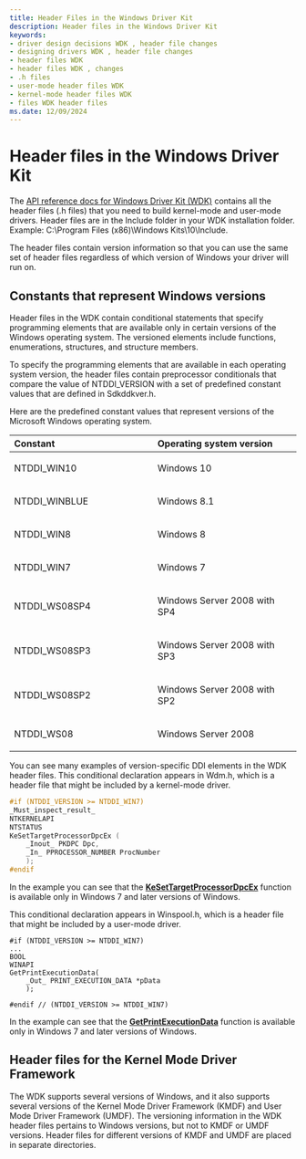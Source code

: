```yaml
---
title: Header Files in the Windows Driver Kit
description: Header files in the Windows Driver Kit
keywords:
- driver design decisions WDK , header file changes
- designing drivers WDK , header file changes
- header files WDK
- header files WDK , changes
- .h files
- user-mode header files WDK
- kernel-mode header files WDK
- files WDK header files
ms.date: 12/09/2024
---
```


# Header files in the Windows Driver Kit

The [API reference docs for Windows Driver Kit (WDK)](/windows-hardware/drivers/ddi/) contains all the header files (.h files) that you need to build kernel-mode and user-mode drivers. Header files are in the Include folder in your WDK installation folder. Example: C:\\Program Files (x86)\\Windows Kits\\10\\Include.

The header files contain version information so that you can use the same set of header files regardless of which version of Windows your driver will run on.

## Constants that represent Windows versions

Header files in the WDK contain conditional statements that specify programming elements that are available only in certain versions of the Windows operating system. The versioned elements include functions, enumerations, structures, and structure members.

To specify the programming elements that are available in each operating system version, the header files contain preprocessor conditionals that compare the value of NTDDI\_VERSION with a set of predefined constant values that are defined in Sdkddkver.h.

Here are the predefined constant values that represent versions of the Microsoft Windows operating system.

<table>
<colgroup>
<col width="50%" />
<col width="50%" />
</colgroup>
<thead>
<tr class="header">
<th align="left">Constant</th>
<th align="left">Operating system version</th>
</tr>
</thead>
<tbody>
<tr class="odd">
<td align="left"><p>NTDDI_WIN10</p></td>
<td align="left"><p>Windows 10</p></td>
</tr>
<tr class="even">
<td align="left"><p>NTDDI_WINBLUE</p></td>
<td align="left"><p>Windows 8.1</p></td>
</tr>
<tr class="odd">
<td align="left"><p>NTDDI_WIN8</p></td>
<td align="left"><p>Windows 8</p></td>
</tr>
<tr class="even">
<td align="left"><p>NTDDI_WIN7</p></td>
<td align="left"><p>Windows 7</p></td>
</tr>
<tr class="odd">
<td align="left"><p>NTDDI_WS08SP4</p></td>
<td align="left"><p>Windows Server 2008 with SP4</p></td>
</tr>
<tr class="even">
<td align="left"><p>NTDDI_WS08SP3</p></td>
<td align="left"><p>Windows Server 2008 with SP3</p></td>
</tr>
<tr class="odd">
<td align="left"><p>NTDDI_WS08SP2</p></td>
<td align="left"><p>Windows Server 2008 with SP2</p></td>
</tr>
<tr class="even">
<td align="left"><p>NTDDI_WS08</p></td>
<td align="left"><p>Windows Server 2008</p></td>
</tr>
</tbody>
</table>

 

You can see many examples of version-specific DDI elements in the WDK header files. This conditional declaration appears in Wdm.h, which is a header file that might be included by a kernel-mode driver.

```cpp
#if (NTDDI_VERSION >= NTDDI_WIN7)
_Must_inspect_result_
NTKERNELAPI
NTSTATUS
KeSetTargetProcessorDpcEx (
    _Inout_ PKDPC Dpc,
    _In_ PPROCESSOR_NUMBER ProcNumber
    );
#endif
```

In the example you can see that the [**KeSetTargetProcessorDpcEx**](/windows-hardware/drivers/ddi/wdm/nf-wdm-kesettargetprocessordpcex) function is available only in Windows 7 and later versions of Windows.

This conditional declaration appears in Winspool.h, which is a header file that might be included by a user-mode driver.

```ManagedCPlusPlus
#if (NTDDI_VERSION >= NTDDI_WIN7)
...
BOOL
WINAPI
GetPrintExecutionData(
    _Out_ PRINT_EXECUTION_DATA *pData
    );

#endif // (NTDDI_VERSION >= NTDDI_WIN7)
```

In the example can see that the [**GetPrintExecutionData**](/windows/desktop/printdocs/getprintexecutiondata) function is available only in Windows 7 and later versions of Windows.

## Header files for the Kernel Mode Driver Framework


The WDK supports several versions of Windows, and it also supports several versions of the Kernel Mode Driver Framework (KMDF) and User Mode Driver Framework (UMDF). The versioning information in the WDK header files pertains to Windows versions, but not to KMDF or UMDF versions. Header files for different versions of KMDF and UMDF are placed in separate directories.

 

